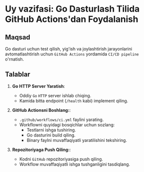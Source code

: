 # Uy vazifasi: Go Dasturlash Tilida GitHub Actions'dan Foydalanish

## Maqsad
Go dasturi uchun test qilish, yig'ish va joylashtirish jarayonlarini avtomatlashtirish uchun `GitHub Actions` yordamida `CI/CD pipeline` o'rnatish.

## Talablar
1. **Go HTTP Server Yaratish**:
    - Oddiy `Go` `HTTP` server ishlab chiqing.
    - Kamida bitta endpoint (`/health` kabi) implement qiling.

2. **GitHub Actionsni Boshlang:**:
    - `.github/workflows/ci.yml` faylini yarating.
    - Workflowni quyidagi bosqichlar uchun sozlang:
        - Testlarni ishga tushiring.
        - Go dasturini build qiling.
        - Binary faylni muvaffaqiyatli yaratilishini tekshiring.

3. **Repozitoriyaga Push Qiling:**:
    - Kodni `GitHub` repozitoriyasiga push qiling.
    - Workflow muvaffaqiyatli ishga tushganligini tasdiqlang.













